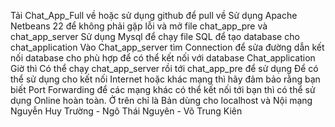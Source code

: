 Tải Chat_App_Full về hoặc sử dụng github để pull về
Sử dụng Apache Netbeans 22 để không phải gặp lỗi và mở file chat_app_pre và chat_app_server
Sử dụng Mysql để chạy file SQL để tạo database cho chat_application
Vào Chat_app_server tìm Connection để sửa đường dẫn kết nối database cho phù hợp để có thể kết nối với database Chat_application
Giờ thì Có thể chạy chat_app_server rồi tới chat_app_pre để sử dụng
Để có thể sử dụng cho kết nối Internet hoặc khác mạng thì hãy đảm bảo rằng bạn biết Port Forwarding để các mạng khác có thể kết nối tới bạn thì có thể sử dụng Online hoàn toàn. Ở trên chỉ là Bản dùng cho localhost và Nội mạng
Nguyễn Huy Trường - Ngô Thái Nguyên - Võ Trung Kiên
